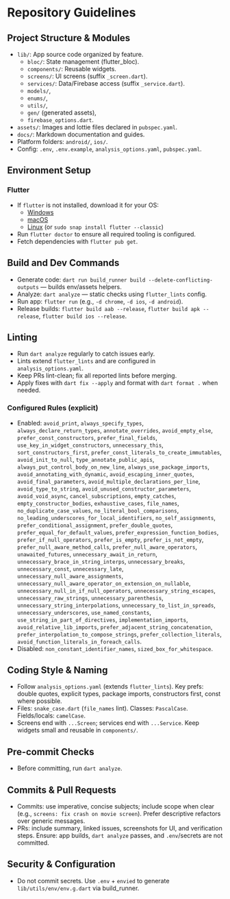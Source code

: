 # Repository Guidelines

## Project Structure & Modules
- `lib/`: App source code organized by feature.
  - `bloc/`: State management (flutter_bloc).
  - `components/`: Reusable widgets.
  - `screens/`: UI screens (suffix `_screen.dart`).
  - `services/`: Data/Firebase access (suffix `_service.dart`).
  - `models/`,
  - `enums/`,
  - `utils/`,
  - `gen/` (generated assets),
  - `firebase_options.dart`.
- `assets/`: Images and lottie files declared in `pubspec.yaml`.
- `docs/`: Markdown documentation and guides.
- Platform folders: `android/`, `ios/`.
- Config: `.env`, `.env.example`, `analysis_options.yaml`, `pubspec.yaml`.

## Environment Setup
### Flutter
- If `flutter` is not installed, download it for your OS:
  - [Windows](https://docs.flutter.dev/get-started/install/windows)
  - [macOS](https://docs.flutter.dev/get-started/install/macos)
  - [Linux](https://docs.flutter.dev/get-started/install/linux) (or `sudo snap install flutter --classic`)
- Run `flutter doctor` to ensure all required tooling is configured.
- Fetch dependencies with `flutter pub get`.


## Build and Dev Commands
- Generate code: `dart run build_runner build --delete-conflicting-outputs` — builds env/assets helpers.
- Analyze: `dart analyze` — static checks using `flutter_lints` config.
- Run app: `flutter run` (e.g., `-d chrome`, `-d ios`, `-d android`).
- Release builds: `flutter build aab --release`, `flutter build apk --release`, `flutter build ios --release`.

## Linting
- Run `dart analyze` regularly to catch issues early.
- Lints extend `flutter_lints` and are configured in `analysis_options.yaml`.
- Keep PRs lint-clean; fix all reported lints before merging.
- Apply fixes with `dart fix --apply` and format with `dart format .` when needed.

### Configured Rules (explicit)
- Enabled: `avoid_print`, `always_specify_types`, `always_declare_return_types`, `annotate_overrides`, `avoid_empty_else`, `prefer_const_constructors`, `prefer_final_fields`, `use_key_in_widget_constructors`, `unnecessary_this`, `sort_constructors_first`, `prefer_const_literals_to_create_immutables`, `avoid_init_to_null`, `type_annotate_public_apis`, `always_put_control_body_on_new_line`, `always_use_package_imports`, `avoid_annotating_with_dynamic`, `avoid_escaping_inner_quotes`, `avoid_final_parameters`, `avoid_multiple_declarations_per_line`, `avoid_type_to_string`, `avoid_unused_constructor_parameters`, `avoid_void_async`, `cancel_subscriptions`, `empty_catches`, `empty_constructor_bodies`, `exhaustive_cases`, `file_names`, `no_duplicate_case_values`, `no_literal_bool_comparisons`, `no_leading_underscores_for_local_identifiers`, `no_self_assignments`, `prefer_conditional_assignment`, `prefer_double_quotes`, `prefer_equal_for_default_values`, `prefer_expression_function_bodies`, `prefer_if_null_operators`, `prefer_is_empty`, `prefer_is_not_empty`, `prefer_null_aware_method_calls`, `prefer_null_aware_operators`, `unawaited_futures`, `unnecessary_await_in_return`, `unnecessary_brace_in_string_interps`, `unnecessary_breaks`, `unnecessary_const`, `unnecessary_late`, `unnecessary_null_aware_assignments`, `unnecessary_null_aware_operator_on_extension_on_nullable`, `unnecessary_null_in_if_null_operators`, `unnecessary_string_escapes`, `unnecessary_raw_strings`, `unnecessary_parenthesis`, `unnecessary_string_interpolations`, `unnecessary_to_list_in_spreads`, `unnecessary_underscores`, `use_named_constants`, `use_string_in_part_of_directives`, `implementation_imports`, `avoid_relative_lib_imports`, `prefer_adjacent_string_concatenation`, `prefer_interpolation_to_compose_strings`, `prefer_collection_literals`, `avoid_function_literals_in_foreach_calls`.
- Disabled: `non_constant_identifier_names`, `sized_box_for_whitespace`.

## Coding Style & Naming
- Follow `analysis_options.yaml` (extends `flutter_lints`). Key prefs: double quotes, explicit types, package imports, constructors first, const where possible.
- Files: `snake_case.dart` (`file_names` lint). Classes: `PascalCase`. Fields/locals: `camelCase`.
- Screens end with `...Screen`; services end with `...Service`. Keep widgets small and reusable in `components/`.

## Pre-commit Checks
- Before committing, run `dart analyze`.

## Commits & Pull Requests
- Commits: use imperative, concise subjects; include scope when clear (e.g., `screens: fix crash on movie screen`). Prefer descriptive refactors over generic messages.
- PRs: include summary, linked issues, screenshots for UI, and verification steps. Ensure: app builds, `dart analyze` passes, and `.env`/secrets are not committed.

## Security & Configuration
- Do not commit secrets. Use `.env` + `envied` to generate `lib/utils/env/env.g.dart` via build_runner.
